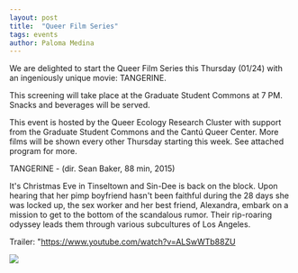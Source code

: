 ```yaml
---
layout: post
title:  "Queer Film Series"
tags: events
author: Paloma Medina
---
```


We are delighted to start the Queer Film Series this Thursday (01/24) with an ingeniously unique movie: TANGERINE. 


This screening will take place at the Graduate Student Commons at 7 PM. Snacks and beverages will be served. 


This event is hosted by the Queer Ecology Research Cluster with support from the Graduate Student Commons and the Cantú Queer Center. More films will be shown every other Thursday starting this week. See attached program for more. 


TANGERINE - (dir. Sean Baker, 88 min, 2015)


It's Christmas Eve in Tinseltown and Sin-Dee is back on the block. Upon hearing that her pimp boyfriend hasn't been faithful during the 28 days she was locked up, the sex worker and her best friend, Alexandra, embark on a mission to get to the bottom of the scandalous rumor. Their rip-roaring odyssey leads them through various subcultures of Los Angeles.


Trailer: "https://www.youtube.com/watch?v=ALSwWTb88ZU


![](/images/film-fest-qerc-final.png)
